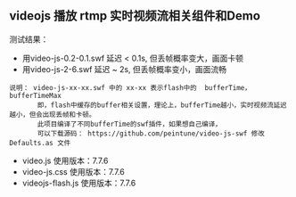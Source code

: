 ## videojs 播放 rtmp 实时视频流相关组件和Demo

测试结果： 
- 用video-js-0.2-0.1.swf 延迟 < 0.1s, 但丢帧概率变大，画面卡顿
- 用video-js-2-6.swf 延迟 ~ 2s, 但丢帧概率变小，画面流畅

```
说明： video-js-xx-xx.swf 中的 xx-xx 表示flash中的  bufferTime， bufferTimeMax
       即，flash中缓存的buffer相关设置，理论上，bufferTime越小，实时视频流延迟越小，但会出现丢帧和卡顿。
       此项目编译了不同bufferTime的swf插件，如果想自己编译，
       可以下载源码： https://github.com/peintune/video-js-swf 修改 Defaults.as 文件
```

- video.js 使用版本：7.7.6
- video-js.css 使用版本：7.7.6
- videojs-flash.js 使用版本：7.7.6